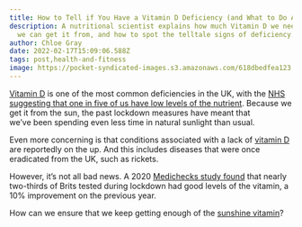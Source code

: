 ```yaml
---
title: How to Tell if You Have a Vitamin D Deficiency (and What to Do About It)
description: A nutritional scientist explains how much Vitamin D we need, where
  we can get it from, and how to spot the telltale signs of deficiency.
author: Chloe Gray
date: 2022-02-17T15:09:06.588Z
tags: post,health-and-fitness
image: https://pocket-syndicated-images.s3.amazonaws.com/618dbedfea123.png
---
```

<!--StartFragment-->

[Vitamin D](https://www.stylist.co.uk/tag/vitamin-d) is one of the most common deficiencies in the UK, with the [NHS suggesting that one in five of us have low levels of the nutrient](https://www.nhs.uk/news/food-and-diet/the-new-guidelines-on-vitamin-d-what-you-need-to-know/). Because we get it from the sun, the past lockdown measures have meant that we’ve been spending even less time in natural sunlight than usual.

Even more concerning is that conditions associated with a lack of [vitamin D](https://www.stylist.co.uk/fitness-health/wellbeing/vitamin-d-how-to-get-from-sun/491745) are reportedly on the up. And this includes diseases that were once eradicated from the UK, such as rickets. 

However, it’s not all bad news. A 2020 [Medichecks study found](https://medichecks.com/pages/guide-to-vitamin-d) that nearly two-thirds of Brits tested during lockdown had good levels of the vitamin, a 10% improvement on the previous year.

How can we ensure that we keep getting enough of the [sunshine vitamin](https://www.stylist.co.uk/life/sunlight-health-benefits-vitamin-d-serotonin-sun-exposure/372254)?

<!--EndFragment-->